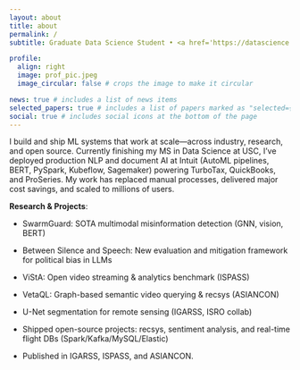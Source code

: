 ```yaml
---
layout: about
title: about
permalink: /
subtitle: Graduate Data Science Student • <a href='https://datascience.usc.edu/'>USC Viterbi School of Engineering</a>

profile:
  align: right
  image: prof_pic.jpeg
  image_circular: false # crops the image to make it circular

news: true # includes a list of news items
selected_papers: true # includes a list of papers marked as "selected={true}"
social: true # includes social icons at the bottom of the page
---
```


I build and ship ML systems that work at scale—across industry, research, and open source. Currently finishing my MS in Data Science at USC, I’ve deployed production NLP and document AI at Intuit (AutoML pipelines, BERT, PySpark, Kubeflow, Sagemaker) powering TurboTax, QuickBooks, and ProSeries. My work has replaced manual processes, delivered major cost savings, and scaled to millions of users.

**Research & Projects**:

- SwarmGuard: SOTA multimodal misinformation detection (GNN, vision, BERT)

- Between Silence and Speech: New evaluation and mitigation framework for political bias in LLMs

- ViStA: Open video streaming & analytics benchmark (ISPASS)

- VetaQL: Graph-based semantic video querying & recsys (ASIANCON)

- U-Net segmentation for remote sensing (IGARSS, ISRO collab)

- Shipped open-source projects: recsys, sentiment analysis, and real-time flight DBs (Spark/Kafka/MySQL/Elastic)

- Published in IGARSS, ISPASS, and ASIANCON.